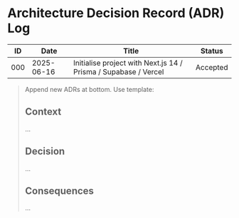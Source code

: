 # Architecture Decision Record (ADR) Log

| ID | Date | Title | Status |
|----|------|-------|--------|
| 000 | 2025-06-16 | Initialise project with Next.js 14 / Prisma / Supabase / Vercel | Accepted |

> Append new ADRs at bottom. Use template:
>
> ## Context  
> …  
> ## Decision  
> …  
> ## Consequences  
> …